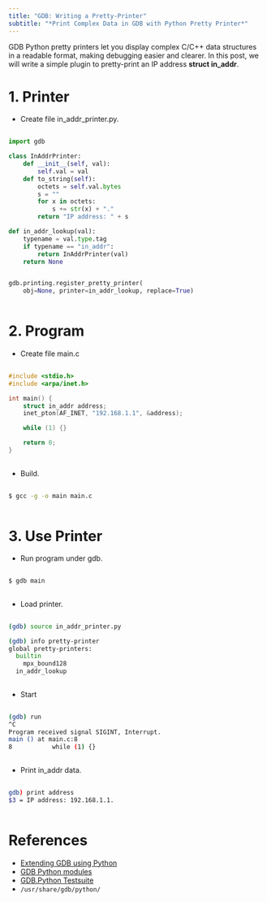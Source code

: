 ```yaml
---
title: "GDB: Writing a Pretty-Printer"
subtitle: "*Print Complex Data in GDB with Python Pretty Printer*"
---
```


GDB Python pretty printers let you display complex C/C++ data structures in a readable format, making debugging easier and clearer. In this post, we will write a simple plugin to pretty-print an IP address **struct in_addr**.


# 1. Printer
- Create file in_addr_printer.py.
```python
  
import gdb

class InAddrPrinter:
    def __init__(self, val):
        self.val = val
    def to_string(self):
        octets = self.val.bytes
        s = ""
        for x in octets:
            s += str(x) + "."
        return "IP address: " + s

def in_addr_lookup(val):
    typename = val.type.tag
    if typename == "in_addr":
        return InAddrPrinter(val)
    return None


gdb.printing.register_pretty_printer(
    obj=None, printer=in_addr_lookup, replace=True)
  
```


# 2. Program
- Create file main.c
```c
  
#include <stdio.h>
#include <arpa/inet.h>

int main() {
    struct in_addr address;
    inet_pton(AF_INET, "192.168.1.1", &address);

    while (1) {}

    return 0;
}
  
```

- Build.
```sh
  
$ gcc -g -o main main.c
  
```


# 3. Use Printer
- Run program under gdb.
```sh
  
$ gdb main
  
```

- Load printer. 
```sh
  
(gdb) source in_addr_printer.py

(gdb) info pretty-printer
global pretty-printers:
  builtin
    mpx_bound128
  in_addr_lookup
  
```

- Start
```sh
  
(gdb) run
^C
Program received signal SIGINT, Interrupt.
main () at main.c:8
8           while (1) {}
  
```

- Print in_addr data.
```sh
  
gdb) print address
$3 = IP address: 192.168.1.1.
  
```


# References
- [Extending GDB using Python](https://sourceware.org/gdb/current/onlinedocs/gdb.html/Python.html#Python)
- [GDB Python modules](https://sourceware.org/gdb/current/onlinedocs/gdb.html/Python-modules.html#Python-modules)
- [GDB.Python Testsuite](https://github.com/bminor/binutils-gdb/tree/master/gdb/testsuite/gdb.python)
- `/usr/share/gdb/python/`